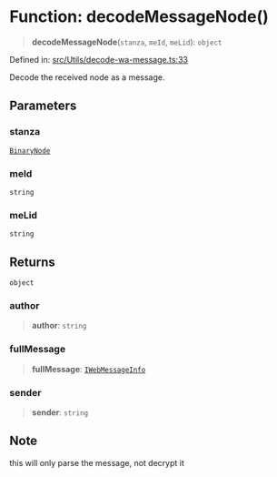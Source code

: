 # Function: decodeMessageNode()

> **decodeMessageNode**(`stanza`, `meId`, `meLid`): `object`

Defined in: [src/Utils/decode-wa-message.ts:33](https://github.com/Riders004/Tv/blob/3d6aaf6f3efb499dc9d0ca82bb24083bb45a8478/src/Utils/decode-wa-message.ts#L33)

Decode the received node as a message.

## Parameters

### stanza

[`BinaryNode`](../type-aliases/BinaryNode.md)

### meId

`string`

### meLid

`string`

## Returns

`object`

### author

> **author**: `string`

### fullMessage

> **fullMessage**: [`IWebMessageInfo`](../namespaces/proto/interfaces/IWebMessageInfo.md)

### sender

> **sender**: `string`

## Note

this will only parse the message, not decrypt it
